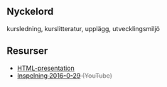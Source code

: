 ## Nyckelord

kursledning, kurslitteratur, upplägg, utvecklingsmiljö 

## Resurser
- [HTML-presentation](https://rawgit.com/1dv021/syllabus/master/presentationer/00/index.html#)
- <span style="color:gray;text-decoration: line-through;">[Inspelning 2016-0-29](#) (YouTube)</span>
